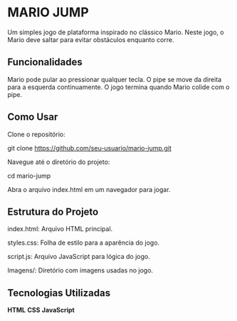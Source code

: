 # MARIO JUMP
Um simples jogo de plataforma inspirado no clássico Mario. Neste jogo, o Mario deve saltar para evitar obstáculos enquanto corre.

## Funcionalidades
Mario pode pular ao pressionar qualquer tecla.
O pipe se move da direita para a esquerda continuamente.
O jogo termina quando Mario colide com o pipe.

## Como Usar
Clone o repositório:

git clone https://github.com/seu-usuario/mario-jump.git

Navegue até o diretório do projeto:

cd mario-jump

Abra o arquivo index.html em um navegador para jogar.

## Estrutura do Projeto
index.html: Arquivo HTML principal.

styles.css: Folha de estilo para a aparência do jogo.

script.js: Arquivo JavaScript para lógica do jogo.

Imagens/: Diretório com imagens usadas no jogo.


## Tecnologias Utilizadas
**HTML**
**CSS**
**JavaScript**
